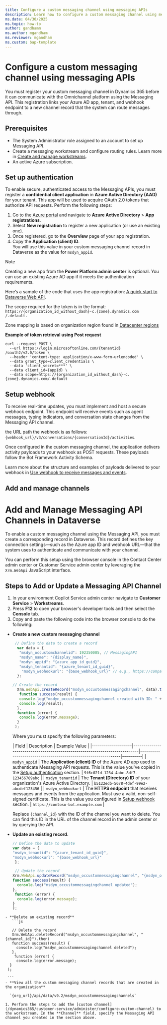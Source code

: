 ```yaml
---
title: Configure a custom messaging channel using messaging APIs
description: Learn how to configure a custom messaging channel using messaging APIs.
ms.date: 04/30/2025
ms.topic: how-to
author: gandhamm
ms.author: mgandham
ms.reviewer: mgandham
ms.custom: bap-template
---
```


# Configure a custom messaging channel using messaging APIs

You must register your custom messaging channel in Dynamics 365 before it can communicate with the Omnichannel platform using the Messaging API. This registration links your Azure AD app, tenant, and webhook endpoint to a new channel record that the system can route messages through.

## Prerequisites

- The System Administrator role assigned to an account to set up Messaging API.
- Create a messaging workstream and configure routing rules. Learn more in [Create and manage workstreams](/dynamics365/customer-service/administer/create-workstreams).
- An active Azure subscription.

## Set up authentication

To enable secure, authenticated access to the Messaging APIs, you must register a **confidential client application** in **Azure Active Directory (AAD)** for your tenant. This app will be used to acquire OAuth 2.0 tokens that authorize API requests. Perform the following steps:

1. Go to the [Azure portal](https://portal.azure.com/) and navigate to **Azure Active Directory** > **App registrations**.
2. Select **New registration** to register a new application (or use an existing one).
3. Once registered, go to the **Overview** page of your app registration.
4. Copy the **Application (client) ID**.  
   You will use this value in your custom messaging channel record in Dataverse as the value for `msdyn_appid`.

> [!NOTE] 
> Creating a new app from the **Power Platform admin center** is optional. You can use an existing Azure AD app if it meets the authentication requirements.


Here’s a sample of the code that uses the app registration: [A quick start to Dataverse Web API](https://github.com/microsoft/PowerApps-Samples/tree/master/dataverse/webapi/CSharp-NETx/QuickStart).

The scope required for the token is in the format: `https://{organization_id_without_dash}-c.{zone}.dynamics.com /.default.`

 Zone mapping is based on organization region found in [Datacenter regions](/power-platform/admin/new-datacenter-regions)

**Example of token retrieval using Post request**

```
curl --request POST \
  --url https://login.microsoftonline.com/{tenantId} /oauth2/v2.0/token \
  --header 'content-type: application/x-www-form-urlencoded' \
  --data grant_type=client_credentials \
  --data 'client_secret=***' \
  --data client_id={appId} \
  --data scope=https://{organization_id_without_dash}-c.{zone}.dynamics.com/.default
```

## Setup webhook

To receive real-time updates, you must implement and host a secure webhook endpoint. This endpoint will receive events such as agent messages, typing indicators, and conversation state changes from the Messaging API channel.

the URL path the webhook is as follows: `{webhook_url}/v3/conversations/{conversationId}/activities`. 

Once configured in the custom messaging channel, the application delivers activity payloads to your webhook as POST requests. These payloads follow the Bot Framework Activity Schema.

Learn more about the structure and examples of payloads delivered to your webhook in [Use webhook to receive messages and events](/api/intro-messaging-apis.md).

## Add and manage channels

# Add and Manage Messaging API Channels in Dataverse

To enable a custom messaging channel using the Messaging API, you must create a corresponding record in Dataverse. This record defines the key connection settings—such as the Azure app ID and webhook URL—that the system uses to authenticate and communicate with your channel.

You can perform this setup using the browser console in the Contact Center admin center or Customer Service admin center by leveraging the `Xrm.WebApi` JavaScript interface.

## Steps to Add or Update a Messaging API Channel



1. In your environment Copilot Service admin center navigate to **Customer Service** > **Workstreams**.
1. Press **F12** to open your browser's developer tools and then select the **Console** tab.
1. Copy and paste the following code into the browser console to do the following:

  - **Create a new custom messaging channel**
     ```js
      // Define the data to create a record
       var data = {
        "msdyn_occustomchannelid": 192350005, // MessagingAPI
        "msdyn_name": "{display_name}",
        "msdyn_appid": "{azure_app_id_guid}",
        "msdyn_tenantid": "{azure_tenant_id_guid}",
         "msdyn_webhookurl": "{base_webhook_url}" // e.g., https://company.webhook
       };

     // Create the record
       Xrm.WebApi.createRecord("msdyn_occustommessagingchannel", data).then(
        function success(result) {
        console.log("msdyn_occustommessagingchannel created with ID: " + result.id);
        console.log(result);
       },
       function (error) {
        console.log(error.message);
       }
      );
    ```
     Where you must specify the following parameters: <br>
    
      | Field              | Description                                                                 | Example Value                                                  |
      |--------------------|-----------------------------------------------------------------------------|----------------------------------------------------------------|----------|
      | `msdyn_appid`      | The **Application (client) ID** of the Azure AD app used to authenticate Messaging API requests. This is the value you've copied in the [Setup authentication](#set-up-authentication) section. | `9f6c021d-1234-4abc-8df7-123456789abc`                         | 
      | `msdyn_tenantid`   | The **Tenant (Directory) ID** of your organization's Azure Active Directory. | `b5122edb-5678-4def-99e2-abcdef123456`                         | 
      | `msdyn_webhookurl` | The **HTTPS endpoint** that receives messages and events from the application. Must use a valid, non-self-signed certificate. This is the value you configured in [Setup webhook](#setup-webhook) section. | `https://contoso-bot.example.com`                              | <br>

      Replace `{channel_id}` with the ID of the channel you want to delete. You can find this ID in the URL of the channel record in the admin center or by querying the API. <br>

  - **Update an existing record.**
  
      ```js
      // Define the data to update
      var data = {
      "msdyn_tenantid": "{azure_tenant_id_guid}",
      "msdyn_webhookurl": "{base_webhook_url}"
       };

       // Update the record
      Xrm.WebApi.updateRecord("msdyn_occustommessagingchannel", "{msdyn_occustommessagingchannelid}", data).then(
      function success(result) {
        console.log("msdyn_occustommessagingchannel updated");
      },
       function (error) {
        console.log(error.message);
      }
     );
   ```
  - **Delete an existing record**
      ```js

      // Delete the record
      Xrm.WebApi.deleteRecord("msdyn_occustommessagingchannel", "{channel_id}").then(
      function success(result) {
        console.log("msdyn_occustommessagingchannel deleted");
      },
       function (error) {
        console.log(error.message);
     }
    );

    ```
 - **View all the custom messaging channel records that are created in the organization** 

     `{org_url}/api/data/v9.2/msdyn_occustommessagingchannels`

1. Perform the steps to add the [custom channel](/dynamics365/customer-service/administer/configure-custom-channel) to the workstream. In the **Channel** field, specify the Messaging API channel you created in the section above.
